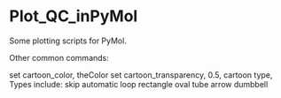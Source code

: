 # Plot_QC_inPyMol

Some plotting scripts for PyMol.

Other common commands:

set cartoon_color, theColor
set cartoon_transparency, 0.5, <object>
cartoon type, <object>
Types include: 
skip
automatic
loop
rectangle
oval
tube
arrow
dumbbell

